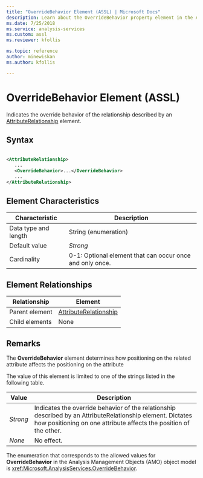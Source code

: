 ```yaml
---
title: "OverrideBehavior Element (ASSL) | Microsoft Docs"
description: Learn about the OverrideBehavior property element in the Analysis Services Scripting Language (ASSL) schema.
ms.date: 7/25/2018
ms.service: analysis-services
ms.custom: assl
ms.reviewer: kfollis

ms.topic: reference
author: minewiskan
ms.author: kfollis

---
```

# OverrideBehavior Element (ASSL)

  Indicates the override behavior of the relationship described by an [AttributeRelationship](../objects/attributerelationship-element-assl.md) element.  
  
## Syntax  
  
```xml  
  
<AttributeRelationship>  
   ...  
   <OverrideBehavior>...</OverrideBehavior>  
   ...  
</AttributeRelationship>  
```  
  
## Element Characteristics  
  
|Characteristic|Description|  
|--------------------|-----------------|  
|Data type and length|String (enumeration)|  
|Default value|*Strong*|  
|Cardinality|0-1: Optional element that can occur once and only once.|  
  
## Element Relationships  
  
|Relationship|Element|  
|------------------|-------------|  
|Parent element|[AttributeRelationship](../objects/attributerelationship-element-assl.md)|  
|Child elements|None|  
  
## Remarks  
 The **OverrideBehavior** element determines how positioning on the related attribute affects the positioning on the attribute  
  
 The value of this element is limited to one of the strings listed in the following table.  
  
|Value|Description|  
|-----------|-----------------|  
|*Strong*|Indicates the override behavior of the relationship described by an AttributeRelationship element. Dictates how positioning on one attribute affects the position of the other.|  
|*None*|No effect.|  
  
 The enumeration that corresponds to the allowed values for **OverrideBehavior** in the Analysis Management Objects (AMO) object model is <xref:Microsoft.AnalysisServices.OverrideBehavior>.  

  
  
